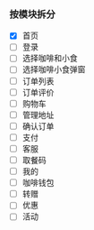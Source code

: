 ### 按模块拆分

- [x] 首页
- [ ] 登录
- [ ] 选择咖啡和小食
- [ ] 选择咖啡小食弹窗
- [ ] 订单列表
- [ ] 订单评价
- [ ] 购物车
- [ ] 管理地址
- [ ] 确认订单
- [ ] 支付
- [ ] 客服
- [ ] 取餐码
- [ ] 我的
- [ ] 咖啡钱包
- [ ] 转赠
- [ ] 优惠
- [ ] 活动